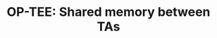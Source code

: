 ---
categories:
- bkk19
description: '> This session will cover how the recently added feature with Trusted
  Application shared memory works.<br /> <br /> With this TAs can share of read-only
  code pages allowing efficient memory usage with several instances of the same TA
  or a common shared library.'
future_image:
  featured: 'true'
  path: /assets/images/featured-images/bkk19/BKK19-415.png
session_attendee_num: '4'
session_id: BKK19-415
session_room: 'Keynote Room (World Ballroom BC) '
session_slot:
  end_time: '2019-04-04 12:25:00'
  start_time: '2019-04-04 12:00:00'
session_speakers:
- speaker_bio: '> Senior Software Engineer in Linaro Security Working Group'
  speaker_company: Linaro
  speaker_image: /assets/images/speakers/bkk19/jens-wiklander.jpg
  speaker_location: ''
  speaker_name: Jens Wiklander
  speaker_position: Senior Software Engineer
  speaker_username: jens.wiklander
session_track: Security
tag: session
tags:
- Security
title: 'OP-TEE: Shared memory between TAs'
---